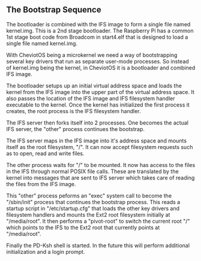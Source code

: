 ## The Bootstrap Sequence

The bootloader is combined with the IFS image to form a single file named kernel.img. 
This is a 2nd stage bootloader. The Raspberry Pi has a common 1st stage boot code from Broadcom
in start4.elf that is designed to load a single file named kernel.img.  

With CheviotOS being a microkernel we need a way of bootstrapping several key drivers that
run as separate user-mode processes.  So instead of kernel.img being the kernel, in CheviotOS
it is a bootloader and combined IFS image.

The bootloader setups up an initial virtual address space and loads the kernel from the IFS
image into the upper part of the virtual address space.  It also passes the location of the
IFS image and IFS filesystem handler executable to the kernel.  Once the kernel has initialized
the first process it creates, the root process is the IFS filesystem handler.

The IFS server then forks itself into 2 processes.  One becomes the actual IFS server,
the "other" process continues the bootstrap.

The IFS server maps in the IFS image into it's address space and mounts itself as the root
filesystem, "/".  It can now accept filesystem requests such as to open, read and write files.

The other process waits for "/" to be mounted. It now has access to the files in the IFS
through normal POSIX file calls.  These are translated by the kernel into messages that are
sent to IFS server which takes care of reading the files from the IFS image.

This "other" process peforms an "exec" system call to become the "/sbin/init" process
that continues the bootstrap process. This reads a startup script in "/etc/startup.cfg"
that loads the other key drivers and filesystem handlers and mounts the Ext2 root filesystem
initially at "/media/root".  It then performs a "pivot-root" to switch the current root "/"
which points to the IFS to the Ext2 root that currently points at "/media/root".

Finally the PD-Ksh shell is started. In the future this will perform additional initialization
and a login prompt.





